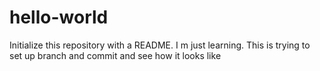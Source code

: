 # hello-world
Initialize this repository with a README.
I m just learning.
This is trying to set up branch and commit and see how it looks like
